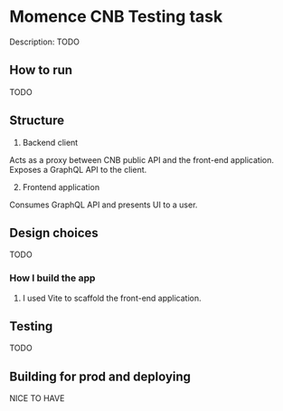 # Momence CNB Testing task

Description: TODO

## How to run

TODO

## Structure

1. Backend client

Acts as a proxy between CNB public API and the front-end application. Exposes a GraphQL API to the client. 

2. Frontend application

Consumes GraphQL API and presents UI to a user.

## Design choices

TODO

### How I build the app

1. I used Vite to scaffold the front-end application.



## Testing

TODO


## Building for prod and deploying

NICE TO HAVE
